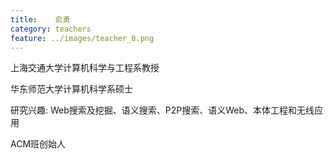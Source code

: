 ```yaml
---
title:    俞勇
category: teachers
feature: ../images/teacher_0.png
---
```


上海交通大学计算机科学与工程系教授

华东师范大学计算机科学系硕士

研究兴趣: Web搜索及挖掘、语义搜索、P2P搜索、语义Web、本体工程和无线应用

ACM班创始人